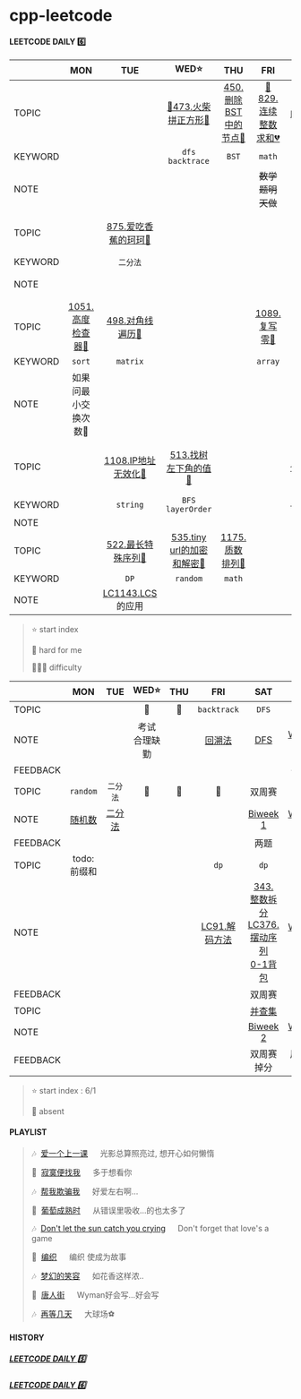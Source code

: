 # cpp-leetcode

#### LEETCODE DAILY 6️⃣

|       |MON|TUE|WED⭐|THU|FRI|SAT|SUN|
|  ---  |:-:|:-:|:-:|:-:|:-:|:-:|:-:|
|TOPIC  |   |   |[📌473.火柴拼正方形🧡](/workspace/473.%E7%81%AB%E6%9F%B4%E6%8B%BC%E6%AD%A3%E6%96%B9%E5%BD%A2.cpp)|[450. 删除BST中的节点🧡](/workspace/450.%E5%88%A0%E9%99%A4%E4%BA%8C%E5%8F%89%E6%90%9C%E7%B4%A2%E6%A0%91%E4%B8%AD%E7%9A%84%E8%8A%82%E7%82%B9.cpp)|[📌829.连续整数求和💔](https://leetcode.cn/problems/consecutive-numbers-sum/solution/by-ac_oier-220q/)|[929.独特的电子邮箱地址](/workspace/929.%E7%8B%AC%E7%89%B9%E7%9A%84%E7%94%B5%E5%AD%90%E9%82%AE%E4%BB%B6%E5%9C%B0%E5%9D%80.cpp)|[📌478.在圆内随机生成点🧡](/workspace/478.%E5%9C%A8%E5%9C%86%E5%86%85%E9%9A%8F%E6%9C%BA%E7%94%9F%E6%88%90%E7%82%B9.cpp)|
|KEYWORD|   |   |`dfs` `backtrace`|`BST`|`math`|`set`|`random`|
|NOTE   |   |   |   |   |~~数学题明天做~~|   |4月也有个随机数|
|TOPIC  |   |[875.爱吃香蕉的珂珂🧡](/workspace/875.%E7%88%B1%E5%90%83%E9%A6%99%E8%95%89%E7%9A%84%E7%8F%82%E7%8F%82.cpp)|    |   |   |   |[890.查找和替换模式🧡](/workspace/890.%E6%9F%A5%E6%89%BE%E5%92%8C%E6%9B%BF%E6%8D%A2%E6%A8%A1%E5%BC%8F.cpp)|
|KEYWORD|   |`二分法`|  |   |   |   |`map` `set`|
|NOTE   |   |   |   |   |   |   |双射去看题解|
|TOPIC  |[1051.高度检查器💚](/workspace/1051.%E9%AB%98%E5%BA%A6%E6%A3%80%E6%9F%A5%E5%99%A8.cpp)|[498.对角线遍历🧡](/workspace/498.%E5%AF%B9%E8%A7%92%E7%BA%BF%E9%81%8D%E5%8E%86.cpp)|   |   |[1089.复写零💚](/workspace/1089.%E5%A4%8D%E5%86%99%E9%9B%B6.cpp)|   |   |
|KEYWORD|`sort`|`matrix`|   |   |`array`|   |   |
|NOTE   |如果问最小交换次数🤔|   |   |   |   |   |   |
|TOPIC|   |[1108.IP地址无效化💚](/workspace/1108.ip-%E5%9C%B0%E5%9D%80%E6%97%A0%E6%95%88%E5%8C%96.cpp)|[513.找树左下角的值🧡](https://leetcode.cn/problems/find-bottom-left-tree-value/)|   |   |[515. 在每个树行中找最大值🧡](https://leetcode.cn/problems/find-largest-value-in-each-tree-row/)|[剑指offer91. 粉刷房子🧡](https://leetcode.cn/problems/JEj789/)|
|KEYWORD|   |`string`|`BFS` `layerOrder`|   |   |`BFS` `layerOrder`|`dp`|
|NOTE|   |   |   |   |   |   |   |
|TOPIC|  |[522.最长特殊序列🧡](/workspace/522.%E6%9C%80%E9%95%BF%E7%89%B9%E6%AE%8A%E5%BA%8F%E5%88%97-ii.cpp)|[535.tiny url的加密和解密🧡](/markdown/LC535.%20tiny_url%E7%9A%84%E5%8A%A0%E5%AF%86%E5%92%8C%E8%A7%A3%E5%AF%86.md)|[1175.质数排列💚](/workspace/1175.%E8%B4%A8%E6%95%B0%E6%8E%92%E5%88%97.cpp)|   |   |   |
|KEYWORD|   |`DP`|`random`|`math`|   |   |   |
|NOTE|   |[LC1143.LCS](/workspace/1143.%E6%9C%80%E9%95%BF%E5%85%AC%E5%85%B1%E5%AD%90%E5%BA%8F%E5%88%97.cpp)的应用|   |   |   |   |   |


> ⭐ start index   
> 
> 📌 hard for me        
> 
> 💚🧡💔 difficulty   



|        |MON|TUE|WED⭐|THU|FRI|SAT|SUN|
|  ---   |:-:|:-:|:-:|:-:|:-:|:-:|:-:|
|TOPIC   |   |   |📅|📅|`backtrack`|`DFS`|周赛|
|NOTE    |   |   |考试 合理缺勤|   |[回溯法](/markdown/%E4%B8%93%E9%A2%98%20-%20%E5%9B%9E%E6%BA%AF%E6%B3%95.md)|[DFS](/markdown/%E4%B8%93%E9%A2%98%20-%20DFS.md)|[Weekly 1](/record/June-Weekly-1.md)|
|FEEDBACK|   |   |   |   |   |   |一题...|
|TOPIC   |`random`|`二分法`|📅|📅|📅|双周赛|周赛|
|NOTE    |[随机数](/markdown/%E4%B8%93%E9%A2%98%20-%20random.md)|[二分法](/markdown/%E4%B8%93%E9%A2%98%20-%20%E4%BA%8C%E5%88%86%E6%B3%95.md)|   |   |   |[Biweek 1](./record/June-Biweek-1.md)|[Weekly 2](./record/June-Weekly-2.md)|
|FEEDBACK|   |   |   |   |   |两题|两题|
|TOPIC   |todo:前缀和|   |   |   |`dp`|`dp`|    |
|NOTE    |   |   |   |   |[LC91.解码方法](./workspace/91.%E8%A7%A3%E7%A0%81%E6%96%B9%E6%B3%95.cpp)|[343. 整数拆分](/workspace/343.%E6%95%B4%E6%95%B0%E6%8B%86%E5%88%86.cpp)<br/>[LC376.摆动序列](/workspace/376.%E6%91%86%E5%8A%A8%E5%BA%8F%E5%88%97.cpp)<br/>[0-1背包](/markdown/%E4%B8%93%E9%A2%98%20-%200-1%E8%83%8C%E5%8C%85.md)|[Weekly 3](/record/June-Weekly-3.md)|
|FEEDBACK|   |   |   |   |   |双周赛|周赛|
|TOPIC   |   |   |   |   |   |[并查集](/markdown/%E4%B8%93%E9%A2%98%20-%20%E5%B9%B6%E6%9F%A5%E9%9B%86.md)|  |
|NOTE    |   |   |   |   |   |[Biweek 2](/record/June-Biweek-2.md)|[Weekly 4](record/June-Weekly-4.md)|
|FEEDBACK|   |   |   |   |   |双周赛掉分|周赛加回来|


> ⭐ start index : 6/1
> 
> 📅 absent


#### PLAYLIST
> 🎶&nbsp; [爱一个上一课](https://c.y.qq.com/base/fcgi-bin/u?__=R05uFR) &emsp; 光影总算照亮过, 想开心如何懒惰
> 
> 🎵&nbsp; [寂寞便找我](https://c.y.qq.com/base/fcgi-bin/u?__=HhZpEEH) &emsp; 多于想看你
> 
> 🎶&nbsp; [帮我欺骗我](https://c.y.qq.com/base/fcgi-bin/u?__=lK9FWEJIOgvT) &emsp; 好爱左右啊...
> 
> 🎵&nbsp; [葡萄成熟时](https://c.y.qq.com/base/fcgi-bin/u?__=LTEf4t) &emsp; 从错误里吸收...的也太多了
>
> 🎶&nbsp; [Don't let the sun catch you crying](https://c.y.qq.com/base/fcgi-bin/u?__=EUyqKPp7OVWn) &emsp; Don't forget that love's a game
>
> 🎵&nbsp; [编织](https://c.y.qq.com/base/fcgi-bin/u?__=4RHpdwG) &emsp; 编织 使成为故事
>
> 🎶&nbsp; [梦幻的笑容](https://c.y.qq.com/base/fcgi-bin/u?__=oP1gbC) &emsp; 如花香这样浓..
>
> 🎵&nbsp; [唐人街](https://c.y.qq.com/base/fcgi-bin/u?__=ePsGi2) &emsp; Wyman好会写...好会写
> 
> 🎶&nbsp; [再等几天](https://c.y.qq.com/base/fcgi-bin/u?__=djslz4E) &emsp; 大球场⚽

#### HISTORY

##### [LEETCODE DAILY 5️⃣](/record/2022-05.md)

##### [LEETCODE DAILY 6️⃣](/record/2022-06.md)